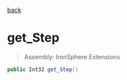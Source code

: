 ﻿

[back](/IronSphere.Extensions/types/DateTimeSpan)

# get_Step

> Assembly: IronSphere.Extensions

```csharp
public Int32 get_Step()
```



 